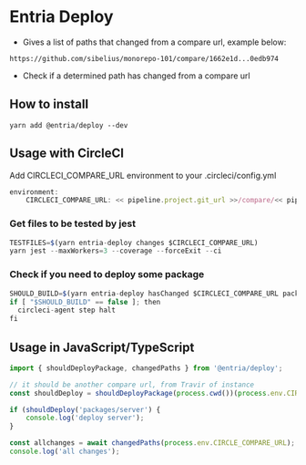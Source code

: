 # Entria Deploy

- Gives a list of paths that changed from a compare url, example below:

```
https://github.com/sibelius/monorepo-101/compare/1662e1d...0edb974
```

- Check if a determined path has changed from a compare url

## How to install

```
yarn add @entria/deploy --dev
```

## Usage with CircleCI

Add CIRCLECI_COMPARE_URL environment to your .circleci/config.yml

```jsx
environment:
    CIRCLECI_COMPARE_URL: << pipeline.project.git_url >>/compare/<< pipeline.git.base_revision >>...<<pipeline.git.revision>>
```

### Get files to be tested by jest

```jsx
TESTFILES=$(yarn entria-deploy changes $CIRCLECI_COMPARE_URL)
yarn jest --maxWorkers=3 --coverage --forceExit --ci
```

### Check if you need to deploy some package
```jsx
SHOULD_BUILD=$(yarn entria-deploy hasChanged $CIRCLECI_COMPARE_URL packages/api)
if [ "$SHOULD_BUILD" == false ]; then
  circleci-agent step halt
fi
```

## Usage in JavaScript/TypeScript

```jsx
import { shouldDeployPackage, changedPaths } from '@entria/deploy';

// it should be another compare url, from Travir of instance
const shouldDeploy = shouldDeployPackage(process.cwd())(process.env.CIRCLE_COMPARE_URL);

if (shouldDeploy('packages/server') {
    console.log('deploy server');
}

const allchanges = await changedPaths(process.env.CIRCLE_COMPARE_URL);
console.log('all changes');
```
